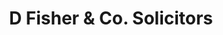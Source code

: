 ---
title: "D Fisher & Co. Solicitors"
url: /borough-green/d-fisher-and-co-solicitors/
shop: shop
---